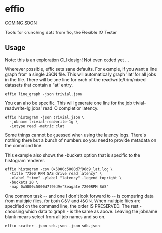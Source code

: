 effio
=====

[COMING SOON](http://tobert.github.io/post/2014-04-29-a-quick-prototype.html)

Tools for crunching data from fio, the Flexible IO Tester

Usage
-----

Note: this is an exploration CLI design! Not even coded yet ...

Wherever possible, effio sets sane defaults. For example, if you want a line graph
from a single JSON file. This will automatically graph 'lat' for all jobs in the file.
There will be one line for each of the read/write/trim/mixed datasets that contain a 'lat'
entry.

    effio line_graph -json trivial.json

You can also be specific. This will generate one line for the job trivial-readwrite-1g
jobs' read IO completion latency.

    effio histogram -json trivial.json \
      -jobname trivial-readwrite-1g \
      -iotype read -metric clat

Some things cannot be guessed when using the latency logs. There's nothing there but a bunch of
numbers so you need to provide metadata on the command line.

This example also shows the -buckets option that is specific to the histogram renderer.

    effio histogram -csv 0x5000c5000d7f96d9_lat.log \
      -title "7200 RPM SAS drive read latency" \
      -xlabel "time" -ylabel "latency" -legend topright \
      -buckets 20 \
      -map 0x5000c5000d7f96d9="Seagate 7200RPM SAS"

One common task -- and one I don't look forward to -- is comparing data from multiple files, for
both CSV and JSON. When multiple files are specified on the command line, the order IS PRESERVED.
The rest - choosing which data to graph - is the same as above. Leaving the jobname blank means
select from all job names and so on.

    effio scatter -json sda.json -json sdb.json 
